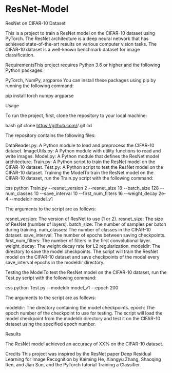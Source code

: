 # ResNet-Model


ResNet on CIFAR-10 Dataset

This is a project to train a ResNet model on the CIFAR-10 dataset using PyTorch. The ResNet architecture is a deep neural network that has achieved state-of-the-art results on various computer vision tasks. The CIFAR-10 dataset is a well-known benchmark dataset for image classification.

RequirementsThis project requires Python 3.6 or higher and the following Python packages:

PyTorch, NumPy, argparse
You can install these packages using pip by running the following command:

pip install torch numpy argparse


Usage

To run the project, first, clone the repository to your local machine:

bash
git clone https://github.com/<username>/<repository-name>.git
cd <repository-name>


The repository contains the following files:

DataReader.py: A Python module to load and preprocess the CIFAR-10 dataset.
ImageUtils.py: A Python module with utility functions to read and write images.
Model.py: A Python module that defines the ResNet model architecture.
Train.py: A Python script to train the ResNet model on the CIFAR-10 dataset.
Test.py: A Python script to test the ResNet model on the CIFAR-10 dataset.
Training the ModelTo train the ResNet model on the CIFAR-10 dataset, run the Train.py script with the following command:

css
python Train.py --resnet_version 2 --resnet_size 18 --batch_size 128 --num_classes 10 --save_interval 10 --first_num_filters 16 --weight_decay 2e-4 --modeldir model_v1


The arguments to the script are as follows:

resnet_version: The version of ResNet to use (1 or 2).
resnet_size: The size of ResNet (number of layers).
batch_size: The number of samples per batch during training.
num_classes: The number of classes in the CIFAR-10 dataset.
save_interval: The number of epochs between saving checkpoints.
first_num_filters: The number of filters in the first convolutional layer.
weight_decay: The weight decay rate for L2 regularization.
modeldir: The directory to save the model checkpoints.
The script will train the ResNet model on the CIFAR-10 dataset and save checkpoints of the model every save_interval epochs in the modeldir directory.

Testing the ModelTo test the ResNet model on the CIFAR-10 dataset, run the Test.py script with the following command:

css
python Test.py --modeldir model_v1 --epoch 200


The arguments to the script are as follows:

modeldir: The directory containing the model checkpoints.
epoch: The epoch number of the checkpoint to use for testing.
The script will load the model checkpoint from the modeldir directory and test it on the CIFAR-10 dataset using the specified epoch number.

Results
 
The ResNet model achieved an accuracy of XX% on the CIFAR-10 dataset.

Credits
This project was inspired by the ResNet paper Deep Residual Learning for Image Recognition by Kaiming He, Xiangyu Zhang, Shaoqing Ren, and Jian Sun, and the PyTorch tutorial Training a Classifier.
